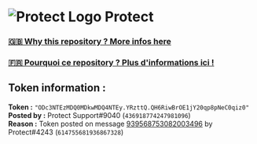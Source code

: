 # ![Protect Logo](https://i.imgur.com/5ovpCPg.png) Protect

### [🇬🇧 Why this repository ? More infos here](https://github.com/protect-github-bot/token-reset/blob/main/README.md)

### [🇫🇷 Pourquoi ce repository ? Plus d'informations ici !](https://github.com/protect-github-bot/token-reset/blob/main/FR_README.md)

## Token information :
**Token :** `"ODc3NTEzMDQ0MDkwMDQ4NTEy.YRzttQ.QH6RiwBrOE1jY20qp8pNeC0qiz0"`\
**Posted by :** Protect Support#9040 (`436918774247981096`)\
**Reason :** Token posted on message [939568753082003496](https://discord.com/channels/835179952500113459/881108454226399292/939568753082003496) by Protect#4243 (`614755681936867328`)